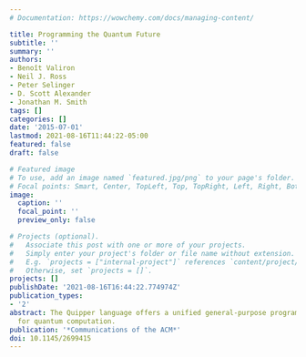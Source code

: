 ```yaml
---
# Documentation: https://wowchemy.com/docs/managing-content/

title: Programming the Quantum Future
subtitle: ''
summary: ''
authors:
- Benoît Valiron
- Neil J. Ross
- Peter Selinger
- D. Scott Alexander
- Jonathan M. Smith
tags: []
categories: []
date: '2015-07-01'
lastmod: 2021-08-16T11:44:22-05:00
featured: false
draft: false

# Featured image
# To use, add an image named `featured.jpg/png` to your page's folder.
# Focal points: Smart, Center, TopLeft, Top, TopRight, Left, Right, BottomLeft, Bottom, BottomRight.
image:
  caption: ''
  focal_point: ''
  preview_only: false

# Projects (optional).
#   Associate this post with one or more of your projects.
#   Simply enter your project's folder or file name without extension.
#   E.g. `projects = ["internal-project"]` references `content/project/deep-learning/index.md`.
#   Otherwise, set `projects = []`.
projects: []
publishDate: '2021-08-16T16:44:22.774974Z'
publication_types:
- '2'
abstract: The Quipper language offers a unified general-purpose programming framework
  for quantum computation.
publication: '*Communications of the ACM*'
doi: 10.1145/2699415
---
```

